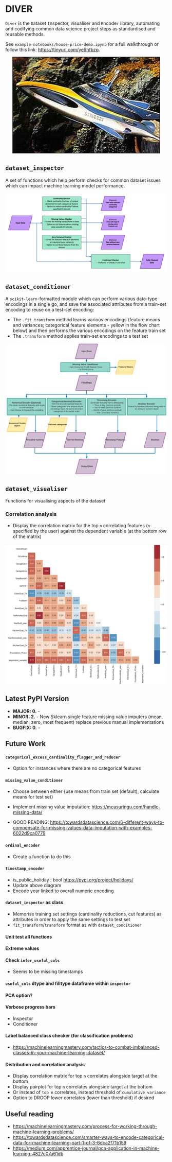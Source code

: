 # DIVER

`Diver` is the `D`ataset `I`nspector, `V`isualiser and `E`ncode`r` library, automating and codifying common data science project steps as standardised and reusable methods.

See `example-notebooks/house-price-demo.ipynb` for a full walkthrough or follow this link: https://tinyurl.com/ye9hfbzp.

<p align="center">
  <img width="460" height="300" src="https://github.com/ClearScore/diver/raw/master/pictures/stingray.jpg">
</p>

## `dataset_inspector`

A set of functions which help perform checks for common dataset issues which can impact machine learning model performance.

![`inspector` flow](https://github.com/ClearScore/diver/raw/master/pictures/inspector_flow.png)

## `dataset_conditioner`

A `scikit-learn`-formatted module which can perform various data-type encodings in a single go, and save the associated attributes from a train-set encoding to reuse on a test-set encoding:
- The `.fit_transform` method learns various encodings (feature means and variances; categorical feature elements - yellow in the flow chart below) and then performs the various encodings on the feature train set
- The `.transform` method applies train-set encodings to a test set

![`fit_transform` flow](https://github.com/ClearScore/diver/raw/master/pictures/readme_flow.png)

## `dataset_visualiser`

Functions for visualising aspects of the dataset

### Correlation analysis
- Display the correlation matrix for the top `n` correlating features (`n` specified by the user) against the dependent variable (at the bottom row of the matrix)

![correlation](https://github.com/ClearScore/diver/raw/master/pictures/correlation.png)

## Latest PyPI Version

- **MAJOR: 0.** - 
- **MINOR: 2.** - New Sklearn single feature missing value imputers (mean, median, zero, most frequent) replace previous manual implementations
- **BUGFIX: 0.** - 


## Future Work

#### `categorical_excess_cardinality_flagger_and_reducer`
- Option for instances where there are no categorical features

#### `missing_value_conditioner`
- Choose between either {use means from train set (default), calculate means for test set}

- Implement missing value imputation: https://measuringu.com/handle-missing-data/

- GOOD READING: https://towardsdatascience.com/6-different-ways-to-compensate-for-missing-values-data-imputation-with-examples-6022d9ca0779

#### `ordinal_encoder`
- Create a function to do this

#### `timestamp_encoder`
- is_public_holiday : bool
  https://pypi.org/project/holidays/
- Update above diagram
- Encode year linked to overall numeric encoding

#### `dataset_inspector` as class
- Memorise training set settings (cardinality reductions, cut features) as attributes in order to apply the same settings to test set
- `fit_transform`/`transform` format as with `dataset_conditioner`

#### Unit test all functions

#### Extreme values

#### Check `infer_useful_cols`
- Seems to be missing timestamps

#### `useful_cols` dtype and filltype dataframe within `inspector`

#### PCA option?

#### Verbose progress bars
- Inspector
- Conditioner

#### Label balanced class checker (for classification problems)
- https://machinelearningmastery.com/tactics-to-combat-imbalanced-classes-in-your-machine-learning-dataset/

#### Distribution and correlation analysis
- Display correlation matrix for top `n` correlates alongside target at the bottom
- Display pairplot for top `n` correlates alongside target at the bottom
- Or instead of `top n` correlates, instead threshold of `cumulative variance`
- Option to DROOP lower correlates (lower than threshold) if desired

## Useful reading
- https://machinelearningmastery.com/process-for-working-through-machine-learning-problems/
- https://towardsdatascience.com/smarter-ways-to-encode-categorical-data-for-machine-learning-part-1-of-3-6dca2f71b159
- https://medium.com/apprentice-journal/pca-application-in-machine-learning-4827c07a61db

